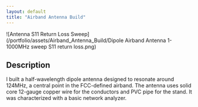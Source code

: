 ```yaml
---
layout: default
title: "Airband Antenna Build"
---
```


![Antenna S11 Return Loss Sweep](/portfolio/assets/Airband_Antenna_Build/Dipole Airband Antenna 1-1000MHz sweep S11 return loss.png)

## Description

I built a half-wavelength dipole antenna designed to resonate around 124MHz, a central point in the FCC-defined airband.
The antenna uses solid core 12-gauge copper wire for the conductors and PVC pipe for the stand. It was characterized with a basic network analyzer.

